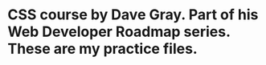 # CSS course by Dave Gray.  Part of his Web Developer Roadmap series.  These are my practice files.
